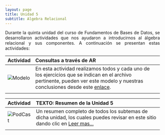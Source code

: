 ```yaml
---
layout: page
title: Unidad 5
subtitle: Algebra Relacional
---
```


<p style="text-align: justify;">Durante la quinta unidad del curso de Fundamentos de Bases de Datos, se desarrollaron actividades que nos ayudaron a introducirnos al álgebra relacional y sus componentes. A continuación se presentan estas actividades:</p>

| Actividad | Consultas a través de AR | 
| :------ |:--- |
| ![Modelo](https://basededatostec.github.io/img/01archivos.png) | En esta actividad realizamos todos y cada uno de los ejercicios que se indican en el archivo pertinente, pueden ver este modelo y nuestras conclusiones desde este [enlace](https://basededatostec.github.io/2017-05-05-mnormalizado/). | 
| | |

| Actividad | TEXTO: Resumen de la Unidad 5 | 
| :------ |:--- |
| ![PodCast](https://basededatostec.github.io/img/05resumen.png) | Un resumen completo de todos los subtemas de dicha unidad, los cuales puedes revisar en este sitio dando clic en [Leer mas...](https://basededatostec.github.io/2017-05-07-unidadcinco/)| 
| | |
